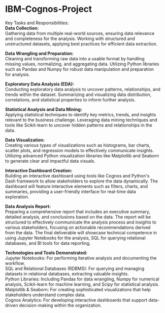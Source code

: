 # IBM-Cognos-Project
Key Tasks and Responsibilities:  
**Data Collection:**  
Gathering data from multiple real-world sources, ensuring data relevance and completeness for the analysis.
Working with structured and unstructured datasets, applying best practices for efficient data extraction.

**Data Wrangling and Preparation:**  
Cleaning and transforming raw data into a usable format by handling missing values, normalizing, and aggregating data.
Utilizing Python libraries such as Pandas and Numpy for robust data manipulation and preparation for analysis.

**Exploratory Data Analysis (EDA):**  
Conducting exploratory data analysis to uncover patterns, relationships, and trends within the dataset.
Summarizing and visualizing data distribution, correlations, and statistical properties to inform further analysis.

**Statistical Analysis and Data Mining:**  
Applying statistical techniques to identify key metrics, trends, and insights relevant to the business challenge.
Leveraging data mining techniques and tools like Scikit-learn to uncover hidden patterns and relationships in the data.

**Data Visualization:**  
Creating various types of visualizations such as histograms, bar charts, scatter plots, and regression models to effectively communicate insights.
Utilizing advanced Python visualization libraries like Matplotlib and Seaborn to generate clear and impactful data visuals.

**Interactive Dashboard Creation:**  
Building an interactive dashboard using tools like Cognos and Python's Dash framework to allow stakeholders to explore the data dynamically.
The dashboard will feature interactive elements such as filters, charts, and summaries, providing a user-friendly interface for real-time data exploration.

**Data Analysis Report:**  
Preparing a comprehensive report that includes an executive summary, detailed analysis, and conclusions based on the data.
The report will be structured to effectively communicate the analysis process and insights to various stakeholders, focusing on actionable recommendations derived from the data.
The final deliverable will showcase technical competence in using Jupyter Notebooks for the analysis, SQL for querying relational databases, and BI tools for data reporting.  

**Technologies and Tools Demonstrated:**  
Jupyter Notebooks: For performing iterative analysis and documenting the workflow.  
SQL and Relational Databases (RDBMS): For querying and managing datasets in relational databases, extracting valuable insights.  
Python Libraries: Including Pandas for data wrangling, Numpy for numerical analysis, Scikit-learn for machine learning, and Scipy for statistical analysis.  
Matplotlib & Seaborn: For creating sophisticated visualizations that help stakeholders understand complex data.  
Cognos Analytics: For developing interactive dashboards that support data-driven decision-making within the organization.  


